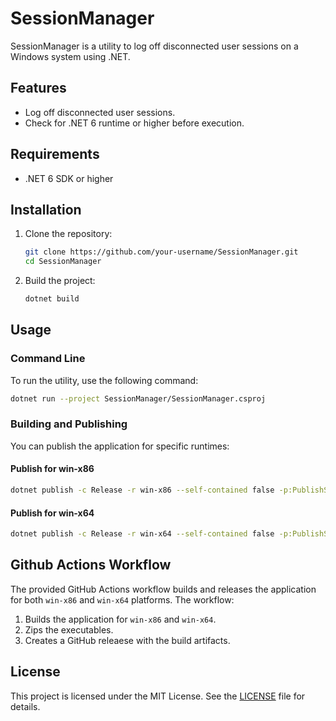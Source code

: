 # SessionManager

SessionManager is a utility to log off disconnected user sessions on a Windows system using .NET.

## Features

- Log off disconnected user sessions.
- Check for .NET 6 runtime or higher before execution.

## Requirements

- .NET 6 SDK or higher

## Installation

1. Clone the repository:
    ```bash
    git clone https://github.com/your-username/SessionManager.git
    cd SessionManager
    ```

2. Build the project:
    ```bash
    dotnet build
    ```

## Usage

### Command Line

To run the utility, use the following command:

```bash
dotnet run --project SessionManager/SessionManager.csproj
```

### Building and Publishing

You can publish the application for specific runtimes:

#### Publish for win-x86

```bash
dotnet publish -c Release -r win-x86 --self-contained false -p:PublishSingleFile=true
```

#### Publish for win-x64

```bash
dotnet publish -c Release -r win-x64 --self-contained false -p:PublishSingleFile=true
```

## Github Actions Workflow

The provided GitHub Actions workflow builds and releases the application for both `win-x86` and `win-x64` platforms. The workflow:

1. Builds the application for `win-x86` and `win-x64`.
2. Zips the executables.
3. Creates a GitHub releaese with the build artifacts.

## License

This project is licensed under the MIT License. See the [LICENSE](LICENSE) file for details.